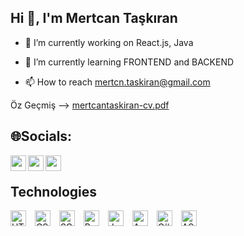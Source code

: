 ## Hi 👋, I'm Mertcan Taşkıran

- 🔭 I’m currently working on React.js, Java
- 🌱 I’m currently learning FRONTEND and BACKEND

- 📫 How to reach mertcn.taskiran@gmail.com

Öz Geçmiş --> [mertcantaskiran-cv.pdf](https://github.com/mertcan-taskiran/mertcan-taskiran/files/11405671/mertcantaskiran-cv.pdf)

## 🌐Socials:

[<img align="left" alt="yourusername | LinkedIn" width="25px" height="25px" src="https://raw.githubusercontent.com/peterthehan/peterthehan/master/assets/linkedin.svg" />][linkedin]
[<img align="left" alt="yourusername | Instagram" width="25px" height="25px" src="https://raw.githubusercontent.com/peterthehan/peterthehan/master/assets/instagram.svg" />][instagram]
[<img align="left" alt="your-discord-username | Discord" width="25px" height="25px" src="https://raw.githubusercontent.com/peterthehan/peterthehan/master/assets/discord.svg" />][discord]

[linkedin]: https://linkedin.com/in/mertcntaskiran/
[instagram]: https://instagram.com/mertcan.tskrn/
[discord]: https://discordapp.com/users/Mertcan#0694

<br>

## Technologies

<div>
  <img src="https://cdn.jsdelivr.net/npm/programming-languages-logos/src/html/html.png" alt="HTML" width="25" height="25" style="margin-right: 10px;">
  <img src="https://cdn.jsdelivr.net/npm/programming-languages-logos/src/css/css.png" alt="CSS" width="25" height="25" style="margin-right: 10px;">
  <img src="https://cdn.jsdelivr.net/npm/programming-languages-logos/src/sass/sass.png" alt="SCSS" width="25" height="25" style="margin-right: 10px;">
  <img src="https://cdn.jsdelivr.net/npm/programming-languages-logos/src/bootstrap/bootstrap.png" alt="Bootstrap" width="25" height="25" style="margin-right: 10px;">
  <img src="https://cdn.jsdelivr.net/npm/programming-languages-logos/src/javascript/javascript.png" alt="JavaScript" width="25" height="25" style="margin-right: 10px;">
  <img src="https://cdn.jsdelivr.net/npm/programming-languages-logos/src/angular/angular.png" alt="Angular" width="25" height="25" style="margin-right: 10px;">
  <img src="https://cdn.jsdelivr.net/npm/programming-languages-logos/src/csharp/csharp.png" alt="C#" width="25" height="25" style="margin-right: 10px;">
  <img src="https://cdn.jsdelivr.net/npm/programming-languages-logos/src/dotnet/dotnet.png" alt="ASP.NET" width="25" height="25">
</div>
